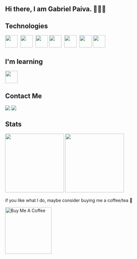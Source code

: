 ## Hi there, I am Gabriel Paiva. 🙋🏽‍♂️

## Technologies

<div>
<img src="https://cdn.jsdelivr.net/gh/devicons/devicon/icons/react/react-original.svg" width="40" style="margin-right: 5px;"/>
<img src="https://cdn.jsdelivr.net/gh/devicons/devicon/icons/typescript/typescript-original.svg" width="40" style="margin-right: 5px;"/>
<img src="https://cdn.jsdelivr.net/gh/devicons/devicon/icons/nodejs/nodejs-plain.svg" width="40" />
<img src="https://cdn.jsdelivr.net/gh/devicons/devicon/icons/vuejs/vuejs-original.svg" width="40" style="margin-right: 5px;" />
<img src="https://cdn.jsdelivr.net/gh/devicons/devicon/icons/javascript/javascript-original.svg" width="40" style="margin-right: 5px;"/>
<img src="https://cdn.jsdelivr.net/gh/devicons/devicon/icons/graphql/graphql-plain.svg" width="40"/>
<img src="https://cdn.jsdelivr.net/gh/devicons/devicon/icons/python/python-original.svg" width="40" style="margin-right: 5px;"/>
</div>

## I'm learning

<img src="https://cdn.jsdelivr.net/gh/devicons/devicon/icons/swift/swift-original.svg" width="40"/>

## Contact Me

<a href="https://www.linkedin.com/in/gabrielpaiva00" target="_blank"><img src="https://img.shields.io/badge/-LinkedIn-%230077B5?style=for-the-badge&logo=linkedin&logoColor=white" target="_blank"></a>
<a href = "mailto:gabriel.paiva0@icloud.com"><img src="https://img.shields.io/badge/mail-D14836?style=for-the-badge&logo=gmail&logoColor=white" target="_blank"></a>

## Stats

<div>
<img height="190em" src="https://github-readme-stats.vercel.app/api/top-langs/?username=gpaiva00&layout=compact&langs_count=7&theme=dracula" />
<img height="190em" src="https://github-readme-stats.vercel.app/api?username=gpaiva00&show_icons=true&theme=dracula&include_all_commits=true&count_private=true" />
</div>


<p>if you like what I do, maybe consider buying me a coffee/tea 🥹 </p>

<a href="https://www.buymeacoffee.com/gpaiva" target="_blank"><img src="https://cdn.buymeacoffee.com/buttons/v2/default-red.png" alt="Buy Me A Coffee" width="150" ></a>

<!--
**gpaiva00/gpaiva00** is a ✨ _special_ ✨ repository because its `README.md` (this file) appears on your GitHub profile.

Here are some ideas to get you started:

- 🔭 I’m currently working on ...
- 🌱 I’m currently learning ...
- 👯 I’m looking to collaborate on ...
- 🤔 I’m looking for help with ...
- 💬 Ask me about ...
- 📫 How to reach me: ...
- 😄 Pronouns: ...
- ⚡ Fun fact: ...
-->
